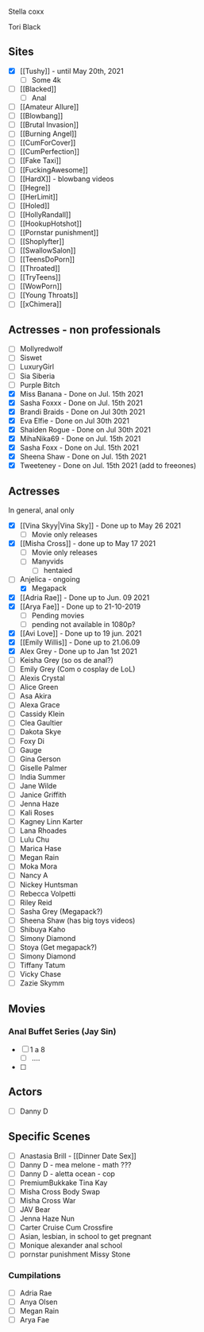 Stella coxx

Tori Black 

## Sites

-   [x] [[Tushy]] - until May 20th, 2021
    -   [ ] Some 4k
-   [ ] [[Blacked]]
	- [ ] Anal
-   [ ] [[Amateur Allure]]
-   [ ] [[Blowbang]]
-   [ ] [[Brutal Invasion]]
-   [ ] [[Burning Angel]]
-   [ ] [[CumForCover]]
-   [ ] [[CumPerfection]]
-   [ ] [[Fake Taxi]]
-   [ ] [[FuckingAwesome]]
-   [ ] [[HardX]] - blowbang videos
-   [ ] [[Hegre]]
-   [ ] [[HerLimit]]
-   [ ] [[Holed]]
-   [ ] [[HollyRandall]]
-   [ ] [[HookupHotshot]]
-   [ ] [[Pornstar punishment]]
-   [ ] [[Shoplyfter]]
-   [ ] [[SwallowSalon]]
-   [ ] [[TeensDoPorn]]
-   [ ] [[Throated]]
-   [ ] [[TryTeens]]
-   [ ] [[WowPorn]]
-   [ ] [[Young Throats]]
-   [ ] [[xChimera]]

## Actresses - non professionals

-   [ ] Mollyredwolf
-   [ ] Siswet
-   [ ] LuxuryGirl
-   [ ] Sia Siberia
-   [ ] Purple Bitch
-   [x] Miss Banana - Done on Jul. 15th 2021
-   [x] Sasha Foxxx - Done on Jul. 15th 2021
-   [x] Brandi Braids - Done on Jul 30th 2021
-   [x] Eva Elfie - Done on Jul 30th 2021
-   [x] Shaiden Rogue - Done on Jul 30th 2021
-   [x] MihaNika69 - Done on Jul. 15th 2021
-   [x] Sasha Foxx - Done on Jul. 15th 2021
-   [x] Sheena Shaw - Done on Jul. 15th 2021
-   [x] Tweeteney - Done on Jul. 15th 2021 (add to freeones)

## Actresses
In general, anal only

-   [x] [[Vina Skyy|Vina Sky]] - Done up to May 26 2021
    -   [ ] Movie only releases
-   [x] [[Misha Cross]] - done up to May 17 2021
    -   [ ] Movie only releases
    -   [ ] Manyvids
        -   [ ] hentaied
-   [ ] Anjelica - ongoing
    -   [x] Megapack
-   [x] [[Adria Rae]] - Done up to Jun. 09 2021
-   [x] [[Arya Fae]] - Done up to 21-10-2019
    -   [ ] Pending movies
    -   [ ] pending not available in 1080p?
-   [x] [[Avi Love]] - Done up to 19 jun. 2021
-   [x] [[Emily Willis]] - Done up to 21.06.09
-   [x] Alex Grey - Done up to Jan 1st 2021
-   [ ] Keisha Grey (so os de anal?)
-   [ ] Emily Grey (Com o cosplay de LoL)
-   [ ] Alexis Crystal
-   [ ] Alice Green
-   [ ] Asa Akira
-   [ ] Alexa Grace
-   [ ] Cassidy Klein
-   [ ] Clea Gaultier
-   [ ] Dakota Skye
-   [ ] Foxy Di
-   [ ] Gauge
-   [ ] Gina Gerson
-   [ ] Giselle Palmer
-   [ ] India Summer
-   [ ] Jane Wilde
-   [ ] Janice Griffith
-   [ ] Jenna Haze
-   [ ] Kali Roses
-   [ ] Kagney Linn Karter
-   [ ] Lana Rhoades
-   [ ] Lulu Chu
-   [ ] Marica Hase
-   [ ] Megan Rain
-   [ ] Moka Mora
-   [ ] Nancy A
-   [ ] Nickey Huntsman
-   [ ] Rebecca Volpetti
-   [ ] Riley Reid
-   [ ] Sasha Grey (Megapack?)
-   [ ] Sheena Shaw (has big toys videos)
-   [ ] Shibuya Kaho
-   [ ] Simony Diamond
-   [ ] Stoya (Get megapack?)
-   [ ] Simony Diamond
-   [ ] Tiffany Tatum
-   [ ] Vicky Chase
-   [ ] Zazie Skymm

## Movies

### Anal Buffet Series (Jay Sin)

-   [ ] 1 a 8
    -   [ ] ....
-   [ ]

## Actors

-   [ ] Danny D

## Specific Scenes

-   [ ] Anastasia Brill - [[Dinner Date Sex]]
-   [ ] Danny D - mea melone - math ???
-   [ ] Danny D - aletta ocean - cop
-   [ ] PremiumBukkake Tina Kay
-   [ ] Misha Cross Body Swap
-   [ ] Misha Cross War
-   [ ] JAV Bear
-   [ ] Jenna Haze Nun
-   [ ] Carter Cruise Cum Crossfire
-   [ ] Asian, lesbian, in school to get pregnant
-   [ ] Monique alexander anal school
-   [ ] pornstar punishment Missy Stone

### Cumpilations

-   [ ] Adria Rae
-   [ ] Anya Olsen
-   [ ] Megan Rain
-   [ ] Arya Fae